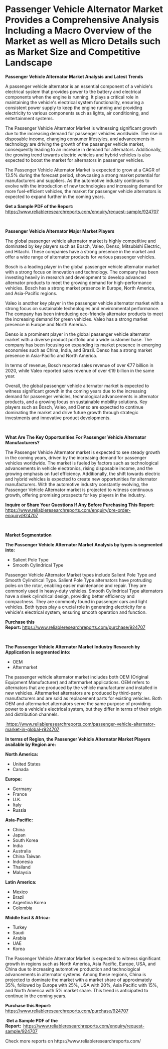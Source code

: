 <p><h1>Passenger Vehicle Alternator Market Provides a Comprehensive Analysis Including a Macro Overview of the Market as well as Micro Details such as Market Size and Competitive Landscape</h1></p><p><strong>Passenger Vehicle Alternator Market Analysis and Latest Trends</strong></p>
<p><p>A passenger vehicle alternator is an essential component of a vehicle's electrical system that provides power to the battery and electrical components when the engine is running. It plays a critical role in maintaining the vehicle's electrical system functionality, ensuring a consistent power supply to keep the engine running and providing electricity to various components such as lights, air conditioning, and entertainment systems.</p><p>The Passenger Vehicle Alternator Market is witnessing significant growth due to the increasing demand for passenger vehicles worldwide. The rise in disposable income, changing consumer lifestyles, and advancements in technology are driving the growth of the passenger vehicle market, consequently leading to an increase in demand for alternators. Additionally, the growing trend towards electric vehicles and hybrid vehicles is also expected to boost the market for alternators in passenger vehicles.</p><p>The Passenger Vehicle Alternator Market is expected to grow at a CAGR of 13.5% during the forecast period, showcasing a strong market potential for manufacturers and suppliers. As the automotive industry continues to evolve with the introduction of new technologies and increasing demand for more fuel-efficient vehicles, the market for passenger vehicle alternators is expected to expand further in the coming years.</p></p>
<p><strong>Get a Sample PDF of the Report:&nbsp;</strong> <a href="https://www.reliableresearchreports.com/enquiry/request-sample/924707">https://www.reliableresearchreports.com/enquiry/request-sample/924707</a></p>
<p>&nbsp;</p>
<p><strong>Passenger Vehicle Alternator Major Market Players</strong></p>
<p><p>The global passenger vehicle alternator market is highly competitive and dominated by key players such as Bosch, Valeo, Denso, Mitsubishi Electric, and Hitachi. These companies have a strong presence in the market and offer a wide range of alternator products for various passenger vehicles. </p><p>Bosch is a leading player in the global passenger vehicle alternator market with a strong focus on innovation and technology. The company has been investing heavily in research and development to develop advanced alternator products to meet the growing demand for high-performance vehicles. Bosch has a strong market presence in Europe, North America, and Asia-Pacific regions.</p><p>Valeo is another key player in the passenger vehicle alternator market with a strong focus on sustainable technologies and environmental performance. The company has been introducing eco-friendly alternator products to meet the increasing demand for green vehicles. Valeo has a strong market presence in Europe and North America.</p><p>Denso is a prominent player in the global passenger vehicle alternator market with a diverse product portfolio and a wide customer base. The company has been focusing on expanding its market presence in emerging economies such as China, India, and Brazil. Denso has a strong market presence in Asia-Pacific and North America.</p><p>In terms of revenue, Bosch reported sales revenue of over €77 billion in 2020, while Valeo reported sales revenue of over €19 billion in the same year.</p><p>Overall, the global passenger vehicle alternator market is expected to witness significant growth in the coming years due to the increasing demand for passenger vehicles, technological advancements in alternator products, and a growing focus on sustainable mobility solutions. Key players such as Bosch, Valeo, and Denso are expected to continue dominating the market and drive future growth through strategic investments and innovative product developments.</p></p>
<p>&nbsp;</p>
<p><strong>What Are The Key Opportunities For Passenger Vehicle Alternator Manufacturers?</strong></p>
<p><p>The Passenger Vehicle Alternator market is expected to see steady growth in the coming years, driven by the increasing demand for passenger vehicles worldwide. The market is fueled by factors such as technological advancements in vehicle electronics, rising disposable income, and the growing emphasis on fuel efficiency. Additionally, the shift towards electric and hybrid vehicles is expected to create new opportunities for alternator manufacturers. With the automotive industry constantly evolving, the Passenger Vehicle Alternator market is projected to witness continuous growth, offering promising prospects for key players in the industry.</p></p>
<p><strong>Inquire or Share Your Questions If Any Before Purchasing This Report:</strong> <a href="https://www.reliableresearchreports.com/enquiry/pre-order-enquiry/924707">https://www.reliableresearchreports.com/enquiry/pre-order-enquiry/924707</a></p>
<p>&nbsp;</p>
<p><strong>Market Segmentation</strong></p>
<p><strong>The Passenger Vehicle Alternator Market Analysis by types is segmented into:</strong></p>
<p><ul><li>Salient Pole Type</li><li>Smooth Cylindrical Type</li></ul></p>
<p><p>Passenger Vehicle Alternator Market types include Salient Pole Type and Smooth Cylindrical Type. Salient Pole Type alternators have protruding poles on the rotor, enabling easier maintenance and repair. They are commonly used in heavy-duty vehicles. Smooth Cylindrical Type alternators have a sleek cylindrical design, providing better efficiency and compactness. They are commonly found in passenger cars and light vehicles. Both types play a crucial role in generating electricity for a vehicle's electrical system, ensuring smooth operation and function.</p></p>
<p><strong>Purchase this Report:&nbsp;</strong><a href="https://www.reliableresearchreports.com/purchase/924707">https://www.reliableresearchreports.com/purchase/924707</a></p>
<p>&nbsp;</p>
<p><strong>The Passenger Vehicle Alternator Market Industry Research by Application is segmented into:</strong></p>
<p><ul><li>OEM</li><li>Aftermarket</li></ul></p>
<p><p>The passenger vehicle alternator market includes both OEM (Original Equipment Manufacturer) and aftermarket applications. OEM refers to alternators that are produced by the vehicle manufacturer and installed in new vehicles. Aftermarket alternators are produced by third-party manufacturers and are sold as replacement parts for existing vehicles. Both OEM and aftermarket alternators serve the same purpose of providing power to a vehicle's electrical system, but they differ in terms of their origin and distribution channels.</p></p>
<p><a href="https://www.reliableresearchreports.com/passenger-vehicle-alternator-market-in-global-r924707">&nbsp;https://www.reliableresearchreports.com/passenger-vehicle-alternator-market-in-global-r924707</a></p>
<p><strong>In terms of Region, the Passenger Vehicle Alternator Market Players available by Region are:</strong></p>
<p>
    <p> <strong> North America: </strong>
        <ul>
            <li>United States</li>
            <li>Canada</li>
        </ul>
        </p> 
    <p> <strong> Europe: </strong>
        <ul>
            <li>Germany</li>
            <li>France</li>
            <li>U.K.</li>
            <li>Italy</li>
            <li>Russia</li>
        </ul>
        </p> 
    <p> <strong> Asia-Pacific: </strong>
        <ul>
            <li>China</li>
            <li>Japan</li>
            <li>South Korea</li>
            <li>India</li>
            <li>Australia</li>
            <li>China Taiwan</li>
            <li>Indonesia</li>
            <li>Thailand</li>
            <li>Malaysia</li>
        </ul>
        </p> 
    <p> <strong> Latin America: </strong>
        <ul>
            <li>Mexico</li>
            <li>Brazil</li>
            <li>Argentina Korea</li>
            <li>Colombia</li>
        </ul>
        </p> 
    <p> <strong> Middle East & Africa: </strong>
        <ul>
            <li>Turkey</li>
            <li>Saudi</li>
            <li>Arabia</li>
            <li>UAE</li>
            <li>Korea</li>
        </ul>
    </p>
    </p>
<p><p>The Passenger Vehicle Alternator Market is expected to witness significant growth in regions such as North America, Asia Pacific, Europe, USA, and China due to increasing automotive production and technological advancements in alternator systems. Among these regions, China is projected to dominate the market with a market share of approximately 35%, followed by Europe with 25%, USA with 20%, Asia Pacific with 15%, and North America with 5% market share. This trend is anticipated to continue in the coming years.</p></p>
<p><strong>Purchase this Report: </strong><a href="https://www.reliableresearchreports.com/purchase/924707">https://www.reliableresearchreports.com/purchase/924707</a></p>
<p>&nbsp;<strong>Get a Sample PDF of the Report:&nbsp;&nbsp;</strong><a href="https://www.reliableresearchreports.com/enquiry/request-sample/924707">https://www.reliableresearchreports.com/enquiry/request-sample/924707</a></p>
<p><strong></strong></p>
<p>Check more reports on https://www.reliableresearchreports.com/</p>